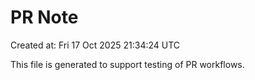 # PR Note

Created at: Fri 17 Oct 2025 21:34:24 UTC

This file is generated to support testing of PR workflows.
